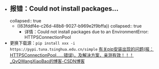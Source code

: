 - ## 报错：Could not install packages...
  collapsed:: true
	- ((63fddf4e-c26d-48b8-9027-b969e2f9bffa))
	  collapsed:: true
		- 详情：Could not install packages due to an EnvironmentError: HTTPSConnectionPool
- 更换下载源：`pip install xxx -i https://pypi.tuna.tsinghua.edu.cn/simple`
  [有关pip安装出现的问题(报：HTTPSConnectionPool……错误)，及解决方案，亲测有效！！！_QvQWangXiaoBao的博客-CSDN博客](https://blog.csdn.net/QvQWangXiaoBao/article/details/111145854)